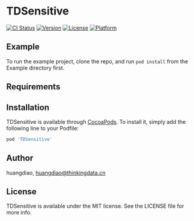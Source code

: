 # TDSensitive

[![CI Status](https://img.shields.io/travis/huangdiao/TDSensitive.svg?style=flat)](https://travis-ci.org/huangdiao/TDSensitive)
[![Version](https://img.shields.io/cocoapods/v/TDSensitive.svg?style=flat)](https://cocoapods.org/pods/TDSensitive)
[![License](https://img.shields.io/cocoapods/l/TDSensitive.svg?style=flat)](https://cocoapods.org/pods/TDSensitive)
[![Platform](https://img.shields.io/cocoapods/p/TDSensitive.svg?style=flat)](https://cocoapods.org/pods/TDSensitive)

## Example

To run the example project, clone the repo, and run `pod install` from the Example directory first.

## Requirements

## Installation

TDSensitive is available through [CocoaPods](https://cocoapods.org). To install
it, simply add the following line to your Podfile:

```ruby
pod 'TDSensitive'
```

## Author

huangdiao, huangdiao@thinkingdata.cn

## License

TDSensitive is available under the MIT license. See the LICENSE file for more info.
